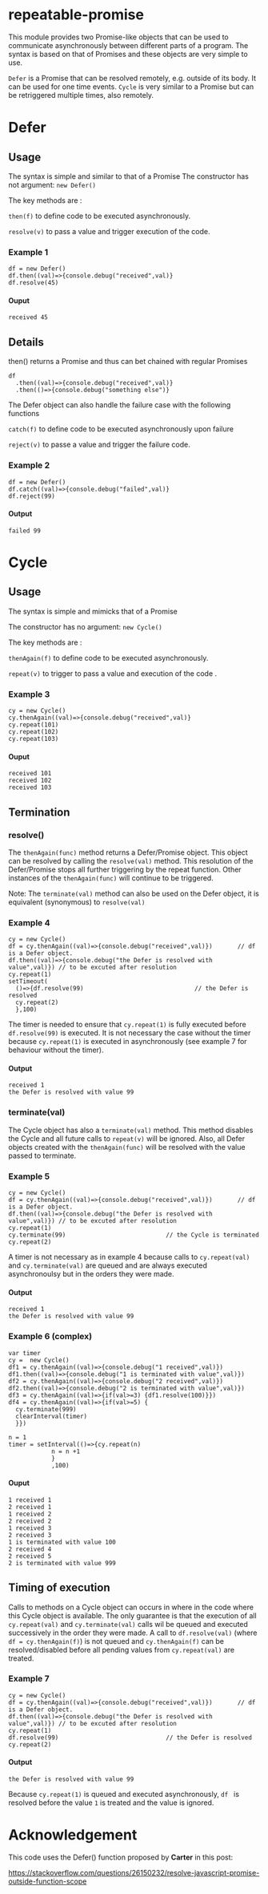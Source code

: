 # repeatable-promise

This module provides two Promise-like objects that can be used to communicate asynchronously between different parts of a program. The syntax is based on that of Promises and these objects are very simple to use. 

``Defer`` is a Promise that can be resolved remotely, e.g. outside of its body. It can be used for one time events.
``Cycle`` is very similar to a Promise but can be retriggered multiple times, also remotely.

# Defer

## Usage

The syntax is simple and similar to that of a Promise
The constructor has not argument:  ```new Defer()```

The key methods are :

```then(f)``` to define code to be executed asynchronously.

```resolve(v)``` to pass a value and trigger execution of the code.

### Example 1

```
df = new Defer() 
df.then((val)=>{console.debug("received",val)}
df.resolve(45)
```
#### Ouput
```
received 45
```

## Details

then() returns a Promise and thus can bet chained with regular Promises
```
df
  .then((val)=>{console.debug("received",val)}
  .then(()=>{console.debug("something else")}
```

The Defer object can also handle the failure case with the following functions

```catch(f)``` to define code to be executed asynchronously upon failure

```reject(v)``` to passe a value and trigger the failure code.

### Example 2
```
df = new Defer()   
df.catch((val)=>{console.debug("failed",val)}
df.reject(99)
```
#### Output
```
failed 99
```

# Cycle


## Usage

The syntax is simple and mimicks that of a Promise

The constructor has no argument:  ```new Cycle()```

The key methods are :

```thenAgain(f)``` to define code to be executed asynchronously.

```repeat(v)``` to trigger to pass a value and execution of the code .


### Example 3

```
cy = new Cycle() 
cy.thenAgain((val)=>{console.debug("received",val)}
cy.repeat(101)
cy.repeat(102)
cy.repeat(103)
```
#### Ouput
```
received 101
received 102
received 103
```

## Termination
### resolve()

The ```thenAgain(func)``` method returns a Defer/Promise object. This object can be resolved by calling the ```resolve(val)``` method. This resolution of the Defer/Promise stops all further triggering by the repeat function. 
Other instances of the ```thenAgain(func)```  will continue to be triggered. 

Note: 
The ```terminate(val)``` method can also be used on the Defer object, it is equivalent (synonymous) to ```resolve(val)```

### Example 4
```
cy = new Cycle() 
df = cy.thenAgain((val)=>{console.debug("received",val)}) 		// df is a Defer object.
df.then((val)=>{console.debug("the Defer is resolved with value",val)}) // to be excuted after resolution
cy.repeat(1)
setTimeout(
  ()=>{df.resolve(99) 								// the Defer is resolved
  cy.repeat(2)
  },100)
```
The timer is needed to ensure that ```cy.repeat(1)``` is fully executed before ```df.resolve(99)``` is executed. It is not necessary the case without the timer because ```cy.repeat(1)``` is executed in asynchronously (see example 7 for behaviour without the timer). 

#### Output
```
received 1
the Defer is resolved with value 99
```


### terminate(val)

The Cycle object has also a ```terminate(val)``` method. This method disables the Cycle and all future calls to ```repeat(v)``` will be ignored.  Also, all Defer objects created with the ```thenAgain(func)```  will be resolved with the value passed to terminate.


### Example 5
```
cy = new Cycle() 
df = cy.thenAgain((val)=>{console.debug("received",val)}) 		// df is a Defer object.
df.then((val)=>{console.debug("the Defer is resolved with value",val)}) // to be excuted after resolution
cy.repeat(1)
cy.terminate(99)							// the Cycle is terminated
cy.repeat(2)
```
A timer is not necessary as in example 4 because calls to  ```cy.repeat(val)``` and ```cy.terminate(val)``` are queued and are always executed asynchronoulsy but in the orders they were made.
#### Output
```
received 1
the Defer is resolved with value 99
```


### Example 6 (complex)

```
var timer
cy =  new Cycle()
df1 = cy.thenAgain((val)=>{console.debug("1 received",val)})
df1.then((val)=>{console.debug("1 is terminated with value",val)})
df2 = cy.thenAgain((val)=>{console.debug("2 received",val)})
df2.then((val)=>{console.debug("2 is terminated with value",val)})
df3 = cy.thenAgain((val)=>{if(val>=3) {df1.resolve(100)}})
df4 = cy.thenAgain((val)=>{if(val>=5) {
  cy.terminate(999)
  clearInterval(timer)
  }})

n = 1
timer = setInterval(()=>{cy.repeat(n)
			n = n +1
			}
			,100)
```
#### Ouput
```
1 received 1
2 received 1
1 received 2
2 received 2
1 received 3
2 received 3
1 is terminated with value 100
2 received 4
2 received 5
2 is terminated with value 999
```

## Timing of execution

Calls to methods on a Cycle object can occurs in where in the code where this Cycle object is available.
The only guarantee is that the execution of all ```cy.repeat(val)``` and ```cy.terminate(val)``` calls wil be queued and executed successively in the order they were made. A call to ```df.resolve(val)``` (where ```df = cy.thenAgain(f)```) is not queued and  ```cy.thenAgain(f)``` can be resolved/disabled before all pending values  from ```cy.repeat(val)``` are treated. 

### Example 7
```
cy = new Cycle() 
df = cy.thenAgain((val)=>{console.debug("received",val)}) 		// df is a Defer object.
df.then((val)=>{console.debug("the Defer is resolved with value",val)}) // to be excuted after resolution
cy.repeat(1)
df.resolve(99) 								// the Defer is resolved
cy.repeat(2)
```
#### Output
```
the Defer is resolved with value 99
```
Because ```cy.repeat(1)``` is queued and executed asynchronously, ```df ``` is resolved before the value ```1``` is treated and the value is ignored.

# Acknowledgement

This code uses the Defer() function proposed by **Carter** in this post:

https://stackoverflow.com/questions/26150232/resolve-javascript-promise-outside-function-scope

